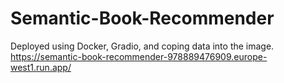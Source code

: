 # Semantic-Book-Recommender

Deployed using Docker, Gradio, and coping data into the image.
https://semantic-book-recommender-978889476909.europe-west1.run.app/

